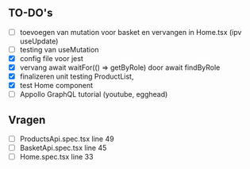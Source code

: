 ## TO-DO's

- [ ] toevoegen van mutation voor basket en vervangen in Home.tsx (ipv useUpdate)
- [ ] testing van useMutation
- [x] config file voor jest
- [x] vervang await waitFor(() => getByRole) door await findByRole
- [x] finalizeren unit testing ProductList,
- [x] test Home component
- [ ] Appollo GraphQL tutorial (youtube, egghead)

## Vragen

- [ ] ProductsApi.spec.tsx line 49
- [ ] BasketApi.spec.tsx line 45
- [ ] Home.spec.tsx line 33
